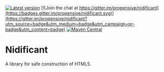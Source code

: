 [![Latest version](https://index.scala-lang.org/propensive/nidificant/latest.svg)](https://index.scala-lang.org/propensive/nidificant)
[![Join the chat at https://gitter.im/propensive/nidificant](https://badges.gitter.im/propensive/nidificant.svg)](https://gitter.im/propensive/nidificant?utm_source=badge&utm_medium=badge&utm_campaign=pr-badge&utm_content=badge)
[![Maven Central](https://maven-badges.herokuapp.com/maven-central/com.propensive/nidificant_2.11/badge.svg)](https://maven-badges.herokuapp.com/maven-central/com.propensive/nidificant_2.11)

# Nidificant

A library for safe construction of HTML5.


